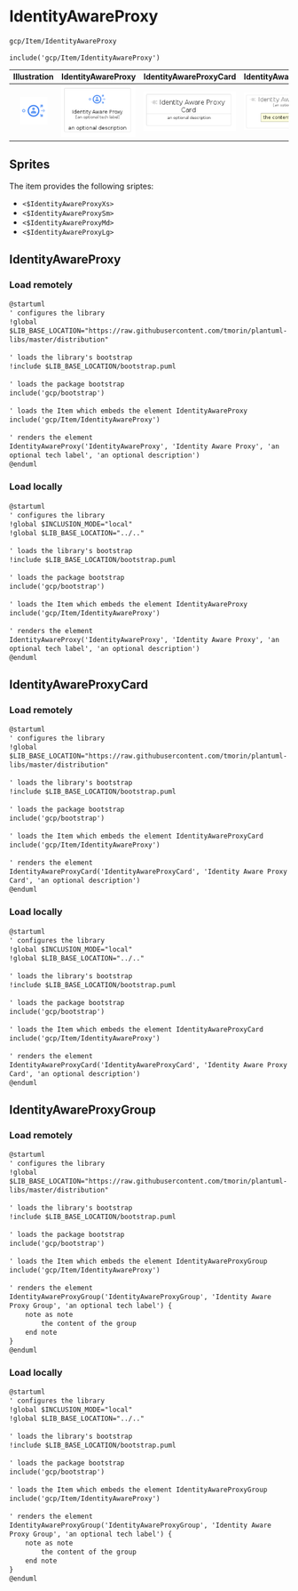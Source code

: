 # IdentityAwareProxy


```text
gcp/Item/IdentityAwareProxy
```

```text
include('gcp/Item/IdentityAwareProxy')
```



| Illustration | IdentityAwareProxy | IdentityAwareProxyCard | IdentityAwareProxyGroup |
| :---: | :---: | :---: | :---: |
| ![illustration for Illustration](../../gcp/Item/IdentityAwareProxy.png) | ![illustration for IdentityAwareProxy](../../gcp/Item/IdentityAwareProxy.Local.png) | ![illustration for IdentityAwareProxyCard](../../gcp/Item/IdentityAwareProxyCard.Local.png) | ![illustration for IdentityAwareProxyGroup](../../gcp/Item/IdentityAwareProxyGroup.Local.png) |



## Sprites
The item provides the following sriptes:

- `<$IdentityAwareProxyXs>`
- `<$IdentityAwareProxySm>`
- `<$IdentityAwareProxyMd>`
- `<$IdentityAwareProxyLg>`





## IdentityAwareProxy

### Load remotely
```plantuml
@startuml
' configures the library
!global $LIB_BASE_LOCATION="https://raw.githubusercontent.com/tmorin/plantuml-libs/master/distribution"

' loads the library's bootstrap
!include $LIB_BASE_LOCATION/bootstrap.puml

' loads the package bootstrap
include('gcp/bootstrap')

' loads the Item which embeds the element IdentityAwareProxy
include('gcp/Item/IdentityAwareProxy')

' renders the element
IdentityAwareProxy('IdentityAwareProxy', 'Identity Aware Proxy', 'an optional tech label', 'an optional description')
@enduml
```

### Load locally
```plantuml
@startuml
' configures the library
!global $INCLUSION_MODE="local"
!global $LIB_BASE_LOCATION="../.."

' loads the library's bootstrap
!include $LIB_BASE_LOCATION/bootstrap.puml

' loads the package bootstrap
include('gcp/bootstrap')

' loads the Item which embeds the element IdentityAwareProxy
include('gcp/Item/IdentityAwareProxy')

' renders the element
IdentityAwareProxy('IdentityAwareProxy', 'Identity Aware Proxy', 'an optional tech label', 'an optional description')
@enduml
```

## IdentityAwareProxyCard

### Load remotely
```plantuml
@startuml
' configures the library
!global $LIB_BASE_LOCATION="https://raw.githubusercontent.com/tmorin/plantuml-libs/master/distribution"

' loads the library's bootstrap
!include $LIB_BASE_LOCATION/bootstrap.puml

' loads the package bootstrap
include('gcp/bootstrap')

' loads the Item which embeds the element IdentityAwareProxyCard
include('gcp/Item/IdentityAwareProxy')

' renders the element
IdentityAwareProxyCard('IdentityAwareProxyCard', 'Identity Aware Proxy Card', 'an optional description')
@enduml
```

### Load locally
```plantuml
@startuml
' configures the library
!global $INCLUSION_MODE="local"
!global $LIB_BASE_LOCATION="../.."

' loads the library's bootstrap
!include $LIB_BASE_LOCATION/bootstrap.puml

' loads the package bootstrap
include('gcp/bootstrap')

' loads the Item which embeds the element IdentityAwareProxyCard
include('gcp/Item/IdentityAwareProxy')

' renders the element
IdentityAwareProxyCard('IdentityAwareProxyCard', 'Identity Aware Proxy Card', 'an optional description')
@enduml
```

## IdentityAwareProxyGroup

### Load remotely
```plantuml
@startuml
' configures the library
!global $LIB_BASE_LOCATION="https://raw.githubusercontent.com/tmorin/plantuml-libs/master/distribution"

' loads the library's bootstrap
!include $LIB_BASE_LOCATION/bootstrap.puml

' loads the package bootstrap
include('gcp/bootstrap')

' loads the Item which embeds the element IdentityAwareProxyGroup
include('gcp/Item/IdentityAwareProxy')

' renders the element
IdentityAwareProxyGroup('IdentityAwareProxyGroup', 'Identity Aware Proxy Group', 'an optional tech label') {
    note as note
        the content of the group
    end note
}
@enduml
```

### Load locally
```plantuml
@startuml
' configures the library
!global $INCLUSION_MODE="local"
!global $LIB_BASE_LOCATION="../.."

' loads the library's bootstrap
!include $LIB_BASE_LOCATION/bootstrap.puml

' loads the package bootstrap
include('gcp/bootstrap')

' loads the Item which embeds the element IdentityAwareProxyGroup
include('gcp/Item/IdentityAwareProxy')

' renders the element
IdentityAwareProxyGroup('IdentityAwareProxyGroup', 'Identity Aware Proxy Group', 'an optional tech label') {
    note as note
        the content of the group
    end note
}
@enduml
```

